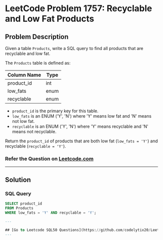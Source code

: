 # LeetCode Problem 1757: Recyclable and Low Fat Products

## Problem Description

Given a table `Products`, write a SQL query to find all products that are recyclable and low fat.  

The `Products` table is defined as:

| Column Name     | Type    |
|------------------|---------|
| product_id       | int     |
| low_fats         | enum    |
| recyclable       | enum    |

- `product_id` is the primary key for this table.
- `low_fats` is an ENUM ('Y', 'N') where 'Y' means low fat and 'N' means not low fat.
- `recyclable` is an ENUM ('Y', 'N') where 'Y' means recyclable and 'N' means not recyclable.

Return the `product_id` of products that are both low fat (`low_fats = 'Y'`) and recyclable (`recyclable = 'Y'`).

### Refer the Question on [Leetcode.com](https://leetcode.com/problems/recyclable-and-low-fat-products/description/?envType=study-plan-v2&envId=top-sql-50) 

---

## Solution

### SQL Query

```sql
SELECT product_id
FROM Products
WHERE low_fats = 'Y' AND recyclable = 'Y';

---

## [Go to Leetcode SQL50 Questions](https://github.com/codelytix20/LeetCode-SQL50)
---

